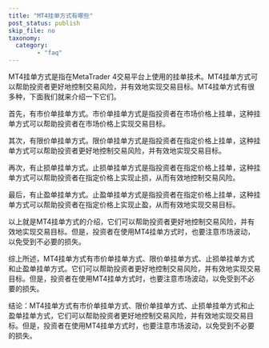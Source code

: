```yaml
---
title: "MT4挂单方式有哪些"
post_status: publish
skip_file: no
taxonomy:
  category:
        - "faq"
---
```


MT4挂单方式是指在MetaTrader 4交易平台上使用的挂单技术。MT4挂单方式可以帮助投资者更好地控制交易风险，并有效地实现交易目标。MT4挂单方式有很多种，下面我们就来介绍一下它们。

首先，有市价单挂单方式。市价单挂单方式是指投资者在市场价格上挂单，这种挂单方式可以帮助投资者在市场价格上实现交易目标。

其次，有限价单挂单方式。限价单挂单方式是指投资者在指定价格上挂单，这种挂单方式可以帮助投资者更好地控制交易风险，并有效地实现交易目标。

再次，有止损单挂单方式。止损单挂单方式是指投资者在指定价格上挂单，这种挂单方式可以帮助投资者在指定价格上实现止损，从而有效地控制交易风险。

最后，有止盈单挂单方式。止盈单挂单方式是指投资者在指定价格上挂单，这种挂单方式可以帮助投资者在指定价格上实现止盈，从而有效地实现交易目标。

以上就是MT4挂单方式的介绍，它们可以帮助投资者更好地控制交易风险，并有效地实现交易目标。但是，投资者在使用MT4挂单方式时，也要注意市场波动，以免受到不必要的损失。

综上所述，MT4挂单方式有市价单挂单方式、限价单挂单方式、止损单挂单方式和止盈单挂单方式。它们可以帮助投资者更好地控制交易风险，并有效地实现交易目标。但是，投资者在使用MT4挂单方式时，也要注意市场波动，以免受到不必要的损失。

结论：MT4挂单方式有市价单挂单方式、限价单挂单方式、止损单挂单方式和止盈单挂单方式，它们可以帮助投资者更好地控制交易风险，并有效地实现交易目标。但是，投资者在使用MT4挂单方式时，也要注意市场波动，以免受到不必要的损失。
